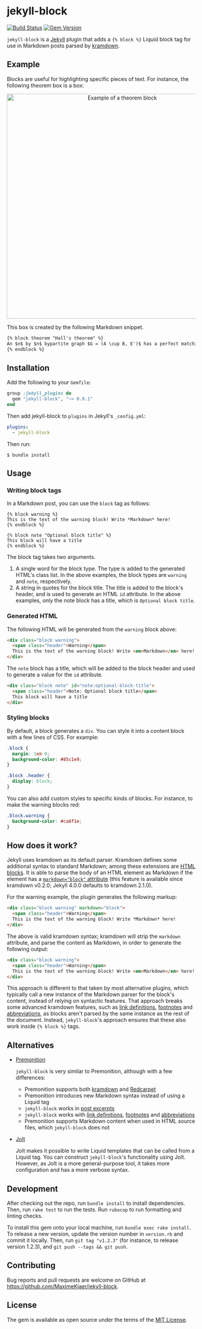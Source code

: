 # jekyll-block

[![Build Status](https://travis-ci.com/MaximeKjaer/jekyll-block.svg?branch=master)](https://travis-ci.com/MaximeKjaer/jekyll-block)
[![Gem Version](https://badge.fury.io/rb/jekyll-block.svg)](https://badge.fury.io/rb/jekyll-block)

`jekyll-block` is a [Jekyll](https://github.com/jekyll/jekyll) plugin that adds a `{% block %}` Liquid block tag for use in Markdown posts parsed by [kramdown](https://github.com/gettalong/kramdown). 

## Example

Blocks are useful for highlighting specific pieces of text. For instance, the following theorem box is a box: 

<p align="center">
  <img src="https://i.imgur.com/nWoQyZR.png" alt="Example of a theorem block" width="600;"/>
</p>

This box is created by the following Markdown snippet.

```markdown
{% block theorem "Hall's theorem" %}
An $n$ by $n$ bypartite graph $G = (A \cup B, E')$ has a perfect matching **if and only if** $\abs{S} \le \abs{N(S)}$ for all $S \subseteq A$
{% endblock %}
```

## Installation

Add the following to your `Gemfile`:

```ruby
group :jekyll_plugins do
  gem "jekyll-block", "~> 0.0.1"
end
```

Then add jekyll-block to `plugins` in Jekyll's `_config.yml`:

```yml
plugins:
  - jekyll-block
```

Then run:

```console
$ bundle install
```

## Usage

### Writing block tags

In a Markdown post, you can use the `block` tag as follows:

```liquid
{% block warning %}
This is the text of the warning block! Write *Markdown* here!
{% endblock %}

{% block note "Optional block title" %}
This block will have a title
{% endblock %}
```

The block tag takes two arguments.

1. A single word for the block type. The type is added to the generated HTML's class list. In the above examples, the block types are `warning` and `note`, respectively.
2. A string in quotes for the block title. The title is added to the block's header, and is used to generate an HTML `id` attribute. In the above examples, only the note block has a title, which is `Optional block title`.

### Generated HTML

The following HTML will be generated from the `warning` block above:

```html
<div class="block warning">
  <span class="header">Warning</span>
  This is the text of the warning block! Write <em>Markdown</em> here!
</div>
```

The `note` block has a title, which will be added to the block header and used to generate a value for the `id` attribute.

```html
<div class="block note" id="note:optional-block-title">
  <span class="header">Note: Optional block title</span>
  This block will have a title
</div>
```

### Styling blocks

By default, a block generates a `div`. You can style it into a content block with a few lines of CSS. For example:

```css
.block {
  margin: 1em 0;
  background-color: #85c1e9;
}

.block .header {
  display: block;
}
```

You can also add custom styles to specific kinds of blocks. For instance, to make the warning blocks red:

```css
.block.warning {
  background-color: #ca6f1e;
}
```

## How does it work?

Jekyll uses kramdown as its default parser. Kramdown defines some additional syntax to standard Markdown; among these extensions are [HTML blocks](https://kramdown.gettalong.org/syntax.html#html-blocks). It is able to parse the body of an HTML element as Markdown if the element has a [`markdown="block"` attribute](https://kramdown.gettalong.org/syntax.html#html-blocks) (this feature is available since kramdown v0.2.0; Jekyll 4.0.0 defaults to kramdown 2.1.0).

For the warning example, the plugin generates the following markup:

```html
<div class="block warning" markdown="block">
  <span class="header">Warning</span>
  This is the text of the warning block! Write *Markdown* here!
</div>
```

The above is valid kramdown syntax; kramdown will strip the `markdown` attribute, and parse the content as Markdown, in order to generate the following output:

```html
<div class="block warning">
  <span class="header">Warning</span>
  This is the text of the warning block! Write <em>Markdown</em> here!
</div>
```

This approach is different to that taken by most alternative plugins, which typically call a new instance of the Markdown parser for the block's content, instead of relying on syntactic features. That approach breaks some advanced kramdown features, such as [link definitions](https://kramdown.gettalong.org/syntax.html#link-definitions), [footnotes](https://kramdown.gettalong.org/syntax.html#footnotes) and [abbreviations](https://kramdown.gettalong.org/syntax.html#abbreviations), as blocks aren't parsed by the same instance as the rest of the document. Instead, `jekyll-block`'s approach ensures that these also work inside `{% block %}` tags.

## Alternatives

- [Premonition](https://github.com/lazee/premonition)

  `jekyll-block` is very similar to Premonition, although with a few differences:

  - Premonition supports both [kramdown](https://github.com/gettalong/kramdown) and [Redcarpet](https://github.com/vmg/redcarpet)
  - Premonition introduces new Markdown syntax instead of using a Liquid tag
  - `jekyll-block` works in [post excerpts](https://jekyllrb.com/docs/posts/#post-excerpts)
  - `jekyll-block` works with [link definitions](https://kramdown.gettalong.org/syntax.html#link-definitions), [footnotes](https://kramdown.gettalong.org/syntax.html#footnotes) and [abbreviations](https://kramdown.gettalong.org/syntax.html#abbreviations)
  - Premonition supports Markdown content when used in HTML source files, which `jekyll-block` does not

- [Jolt](https://github.com/helpscout/jekyll-jolt)

  Jolt makes it possible to write Liquid templates that can be called from a Liquid tag. You can construct `jekyll-block`'s functionality using Jolt. However, as Jolt is a more general-purpose tool, it takes more configuration and has a more verbose syntax.

## Development

After checking out the repo, run `bundle install` to install dependencies. Then, run `rake test` to run the tests. Run `rubocop` to run formatting and linting checks.

To install this gem onto your local machine, run `bundle exec rake install`. To release a new version, update the version number in `version.rb` and commit it locally. Then, run `git tag "v1.2.3"` (for instance, to release version 1.2.3), and `git push --tags && git push`.

## Contributing

Bug reports and pull requests are welcome on GitHub at https://github.com/MaximeKjaer/jekyll-block.

## License

The gem is available as open source under the terms of the [MIT License](https://opensource.org/licenses/MIT).
